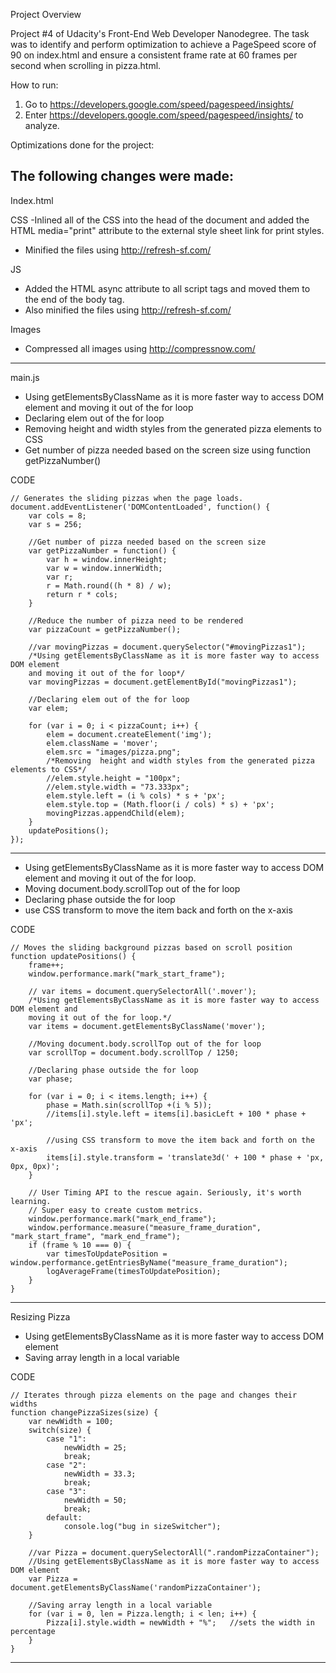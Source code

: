 Project Overview

Project #4 of Udacity's Front-End Web Developer Nanodegree. The task was to identify and perform 
optimization to achieve a PageSpeed score of 90 on index.html and ensure a consistent frame rate at 
60 frames per second when scrolling in pizza.html.


How to run:
1. Go to https://developers.google.com/speed/pagespeed/insights/
2. Enter https://developers.google.com/speed/pagespeed/insights/ to analyze.



Optimizations done for the project:

The following changes were made:
------------
Index.html

CSS
-Inlined all of the CSS into the head of the document and added the HTML media="print" 
  attribute to the external style sheet link for print styles.
- Minified the files using http://refresh-sf.com/

JS
- Added the HTML async attribute to all script tags and moved them to the end of the body tag.
- Also minified the files using http://refresh-sf.com/

Images
- Compressed all images using http://compressnow.com/ 

-------------


main.js

- Using getElementsByClassName as it is more faster way to access DOM element
	and moving it out of the for loop
- Declaring elem out of the for loop
- Removing  height and width styles from the generated pizza elements to CSS
- Get number of pizza needed based on the screen size using function getPizzaNumber()


CODE

	// Generates the sliding pizzas when the page loads.
	document.addEventListener('DOMContentLoaded', function() {
		var cols = 8;
		var s = 256;
		
		//Get number of pizza needed based on the screen size
		var getPizzaNumber = function() {
			var h = window.innerHeight;
			var w = window.innerWidth;
			var r;
			r = Math.round((h * 8) / w);
			return r * cols;
		}

		//Reduce the number of pizza need to be rendered
		var pizzaCount = getPizzaNumber();
		
		//var movingPizzas = document.querySelector("#movingPizzas1");
		/*Using getElementsByClassName as it is more faster way to access DOM element
		and moving it out of the for loop*/
		var movingPizzas = document.getElementById("movingPizzas1");
		
		//Declaring elem out of the for loop
		var elem;

		for (var i = 0; i < pizzaCount; i++) {
			elem = document.createElement('img');
			elem.className = 'mover';
			elem.src = "images/pizza.png";
			/*Removing  height and width styles from the generated pizza elements to CSS*/
			//elem.style.height = "100px";
			//elem.style.width = "73.333px";
			elem.style.left = (i % cols) * s + 'px';
			elem.style.top = (Math.floor(i / cols) * s) + 'px';
			movingPizzas.appendChild(elem);
		}
		updatePositions();
	});

--------------

- Using getElementsByClassName as it is more faster way to access DOM element and 
	moving it out of the for loop.
- Moving document.body.scrollTop out of the for loop	
- Declaring phase outside the for loop
- use CSS transform to move the item back and forth on the x-axis


CODE

	// Moves the sliding background pizzas based on scroll position
	function updatePositions() {
		frame++;
		window.performance.mark("mark_start_frame");
		
		// var items = document.querySelectorAll('.mover');
		/*Using getElementsByClassName as it is more faster way to access DOM element and 
		moving it out of the for loop.*/
		var items = document.getElementsByClassName('mover');
		
		//Moving document.body.scrollTop out of the for loop
		var scrollTop = document.body.scrollTop / 1250;
		
		//Declaring phase outside the for loop
		var phase;
	 
		for (var i = 0; i < items.length; i++) {
			phase = Math.sin(scrollTop +(i % 5));
			//items[i].style.left = items[i].basicLeft + 100 * phase + 'px';
		
			//using CSS transform to move the item back and forth on the x-axis
			items[i].style.transform = 'translate3d(' + 100 * phase + 'px, 0px, 0px)';
		}

		// User Timing API to the rescue again. Seriously, it's worth learning.
		// Super easy to create custom metrics.
		window.performance.mark("mark_end_frame");
		window.performance.measure("measure_frame_duration", "mark_start_frame", "mark_end_frame");
		if (frame % 10 === 0) {
			var timesToUpdatePosition = window.performance.getEntriesByName("measure_frame_duration");
			logAverageFrame(timesToUpdatePosition);
		}
	}

-----------------



Resizing Pizza

- Using getElementsByClassName as it is more faster way to access DOM element
- Saving array length in a local variable

CODE


    // Iterates through pizza elements on the page and changes their widths
    function changePizzaSizes(size) {
		var newWidth = 100;
		switch(size) {
			case "1":
				newWidth = 25;
				break;
			case "2":
				newWidth = 33.3;
				break;
			case "3":
				newWidth = 50;
				break;
			default:
				console.log("bug in sizeSwitcher");
		}
    
		//var Pizza = document.querySelectorAll(".randomPizzaContainer");
		//Using getElementsByClassName as it is more faster way to access DOM element
		var Pizza = document.getElementsByClassName('randomPizzaContainer');
		
		//Saving array length in a local variable
		for (var i = 0, len = Pizza.length; i < len; i++) {
			Pizza[i].style.width = newWidth + "%";   //sets the width in percentage
		}
	}


-------------------------------------





